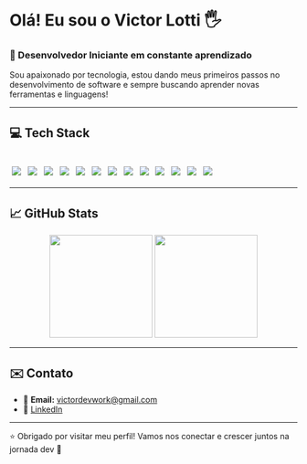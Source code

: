 # Olá! Eu sou o Victor Lotti 🖐️  
### 🚀 Desenvolvedor Iniciante em constante aprendizado

Sou apaixonado por tecnologia, estou dando meus primeiros passos no desenvolvimento de software e sempre buscando aprender novas ferramentas e linguagens!

---

## 💻 Tech Stack

<div style="display: inline_block"><br/>
  <img src="https://img.shields.io/badge/mysql-4479A1.svg?style=for-the-badge&logo=mysql&logoColor=white" style="margin: 4px;" />
  <img src="https://img.shields.io/badge/Udemy-A435F0?style=for-the-badge&logo=Udemy&logoColor=white" style="margin: 4px;" />
  <img src="https://img.shields.io/badge/spring-%236DB33F.svg?style=for-the-badge&logo=spring&logoColor=white" style="margin: 4px;" />
  <img src="https://img.shields.io/badge/Hibernate-59666C?style=for-the-badge&logo=Hibernate&logoColor=white" style="margin: 4px;" />
  <img src="https://img.shields.io/badge/Postman-FF6C37?style=for-the-badge&logo=postman&logoColor=white" style="margin: 4px;" />
  <img src="https://img.shields.io/badge/java-%23ED8B00.svg?style=for-the-badge&logo=openjdk&logoColor=white" style="margin: 4px;" />
  <img src="https://img.shields.io/badge/MongoDB-%234ea94b.svg?style=for-the-badge&logo=mongodb&logoColor=white" style="margin: 4px;" />
  <img src="https://img.shields.io/badge/Angular-DD0031?style=for-the-badge&logo=angular&logoColor=white" style="margin: 4px;" />
  <img src="https://img.shields.io/badge/CSS3-%231572B6.svg?style=for-the-badge&logo=css3&logoColor=white" style="margin: 4px;" />
  <img src="https://img.shields.io/badge/HTML5-E34F26?style=for-the-badge&logo=html5&logoColor=white" style="margin: 4px;" />
  <img src="https://img.shields.io/badge/TypeScript-3178C6?style=for-the-badge&logo=typescript&logoColor=white" style="margin: 4px;" />
  <img src="https://img.shields.io/badge/JavaScript-F7DF1E?style=for-the-badge&logo=javascript&logoColor=black" style="margin: 4px;" />
  <img src="https://img.shields.io/badge/Node.js-339933?style=for-the-badge&logo=nodedotjs&logoColor=white" style="margin: 4px;" />
</div>

---

## 📈 GitHub Stats

<div align="center">
  <img height="180em" src="https://github-readme-stats.vercel.app/api?username=victorlotti&show_icons=true&theme=radical&include_all_commits=true&count_private=true"/>
  <img height="180em" src="https://github-readme-stats.vercel.app/api/top-langs/?username=victorlotti&layout=compact&langs_count=8&theme=radical"/>
</div>

---

## ✉️ Contato

- 📧 **Email:** victordevwork@gmail.com 
- 💼 [LinkedIn](https://www.linkedin.com/in/victorlotti/)  

---

⭐️ Obrigado por visitar meu perfil! Vamos nos conectar e crescer juntos na jornada dev 🚀  

